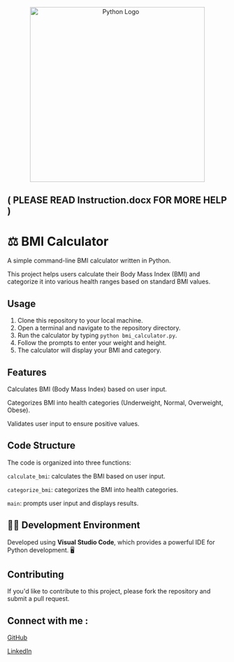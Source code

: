 <p align="center">
  <img src="https://s3.dualstack.us-east-2.amazonaws.com/pythondotorg-assets/media/community/logos/python-logo-only.png" alt="Python Logo" width="400"/>
</p>

## ( PLEASE READ Instruction.docx FOR MORE HELP )

# ⚖️ BMI Calculator

A simple command-line BMI calculator written in Python. 

This project helps users calculate their Body Mass Index (BMI) and categorize it into various health ranges based on standard BMI values.

## Usage

1. Clone this repository to your local machine.
2. Open a terminal and navigate to the repository directory.
3. Run the calculator by typing `python bmi_calculator.py`.
4. Follow the prompts to enter your weight and height.
5. The calculator will display your BMI and category.

## Features

Calculates BMI (Body Mass Index) based on user input.

Categorizes BMI into health categories (Underweight, Normal, Overweight, Obese).

Validates user input to ensure positive values.

## Code Structure

The code is organized into three functions:

 `calculate_bmi`: calculates the BMI based on user input.
 
 `categorize_bmi`: categorizes the BMI into health categories.
 
 `main`: prompts user input and displays results.

 ## 🧑‍💻 Development Environment

Developed using **Visual Studio Code**, which provides a powerful IDE for Python development. 🖥️

## Contributing

If you'd like to contribute to this project, please fork the repository and submit a pull request.

## Connect with me :
[GitHub](https://github.com/shadowking06)

[LinkedIn](https://www.linkedin.com/in/ujjwal-pandey-324769166/)


